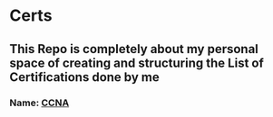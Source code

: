 # Certs
## This Repo is completely about my personal space of creating and structuring the List of Certifications done by me
### Name: <a href="https://drive.google.com/file/d/16UrCdl1IL3aNsVv6vY1gQrbtVllWSHcl/view?usp=sharing">CCNA</a>
